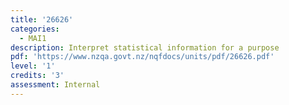 ```yaml
---
title: '26626'
categories:
  - MAI1
description: Interpret statistical information for a purpose
pdf: 'https://www.nzqa.govt.nz/nqfdocs/units/pdf/26626.pdf'
level: '1'
credits: '3'
assessment: Internal
---
```


